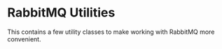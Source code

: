 # RabbitMQ Utilities

This contains a few utility classes to make working with RabbitMQ more convenient. 
